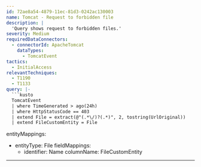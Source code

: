 ```yaml
---
id: 72ae8a54-4879-11ec-81d3-0242ac130003
name: Tomcat - Request to forbidden file
description: |
  'Query shows request to forbidden files.'
severity: Medium
requiredDataConnectors:
  - connectorId: ApacheTomcat
    dataTypes:
      - TomcatEvent
tactics:
  - InitialAccess
relevantTechniques:
  - T1190
  - T1133
query: |-
  ```kusto
  TomcatEvent
  | where TimeGenerated > ago(24h)
  | where HttpStatusCode == 403
  | extend File = extract(@"(.*\/)?(.*)", 2, tostring(UrlOriginal))
  | extend FileCustomEntity = File
  ```
entityMappings:
  - entityType: File
    fieldMappings:
      - identifier: Name
        columnName: FileCustomEntity
---
```


